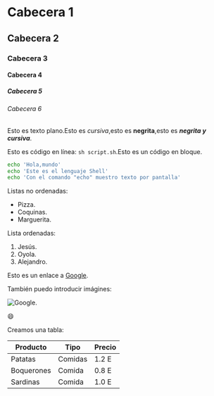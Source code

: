 # Cabecera 1

## Cabecera 2

### Cabecera 3

#### Cabecera 4

##### Cabecera 5

###### Cabecera 6

Esto es texto plano.Esto es *cursiva*,esto es **negrita**,esto es ***negrita y cursiva***.

Esto es código en línea: `sh script.sh`.Esto es un código en bloque.

```sh
echo 'Hola,mundo'
echo 'Este es el lenguaje Shell'
echo 'Con el comando "echo" muestro texto por pantalla'
```

Listas no ordenadas:

* Pizza.
* Coquinas.
* Marguerita.

Lista ordenadas:

1. Jesús.
2. Oyola.
3. Alejandro.

Esto es un enlace a [Google](http://google.com).

También puedo introducir imágines:

![Google](http://www.artetoreo.com/wp-content/uploads/2009/07/el-fandi-2.jpg).



:smile:

Creamos una tabla:

| Producto | Tipo | Precio |
|----------|------|--------|
| Patatas | Comidas | 1.2 E |
| Boquerones | Comida | 0.8 E |
| Sardinas | Comida | 1.0 E |

